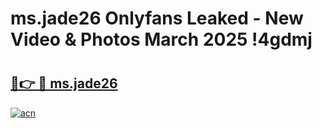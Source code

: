 # ms.jade26 Onlyfans Leaked - New Video & Photos March 2025 !4gdmj

# <h2><a href="https://pjbnp9.iuczelnia.edu.pl?title=ms.jade26&ref=4gdmj">🔗👉 🔴 ms.jade26</a></h2>

[![acn](https://github.com/user-attachments/assets/0f9c940e-d8b0-45ae-aac7-cd30a18b3e1c)](https://pjbnp9.iuczelnia.edu.pl?title=ms.jade26&ref=4gdmj)

